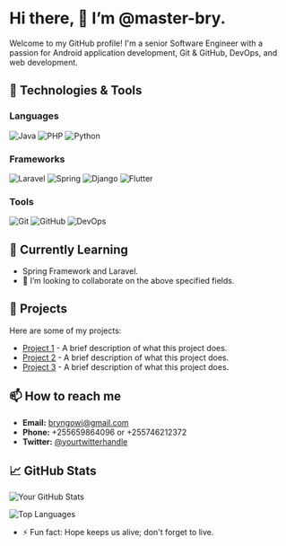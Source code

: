 # Hi there, 👋 I’m @master-bry.

Welcome to my GitHub profile! I'm a senior Software Engineer with a passion for Android application development, Git & GitHub, DevOps, and web development. 

## 🔧 Technologies & Tools

### Languages
![Java](https://img.shields.io/badge/Java-%23F89820.svg?style=flat&logo=java&logoColor=white)
![PHP](https://img.shields.io/badge/PHP-%23777BB4.svg?style=flat&logo=php&logoColor=white)
![Python](https://img.shields.io/badge/Python-%233C8EBB.svg?style=flat&logo=python&logoColor=white)

### Frameworks
![Laravel](https://img.shields.io/badge/Laravel-%23FF2D20.svg?style=flat&logo=laravel&logoColor=white)
![Spring](https://img.shields.io/badge/Spring-%236DB33F.svg?style=flat&logo=spring&logoColor=white)
![Django](https://img.shields.io/badge/Django-%23092E20.svg?style=flat&logo=django&logoColor=white)
![Flutter](https://img.shields.io/badge/Flutter-%2302569B.svg?style=flat&logo=flutter&logoColor=white)

### Tools
![Git](https://img.shields.io/badge/Git-%23F1502F.svg?style=flat&logo=git&logoColor=white)
![GitHub](https://img.shields.io/badge/GitHub-%23181717.svg?style=flat&logo=github&logoColor=white)
![DevOps](https://img.shields.io/badge/DevOps-%232C3E50.svg?style=flat&logo=devops&logoColor=white)

## 🌱 Currently Learning
- Spring Framework and Laravel.
- 💞️ I’m looking to collaborate on the above specified fields.

## 💼 Projects

Here are some of my projects:

- [Project 1](link-to-project) - A brief description of what this project does.
- [Project 2](link-to-project) - A brief description of what this project does.
- [Project 3](link-to-project) - A brief description of what this project does.

## 📫 How to reach me

- **Email:** bryngowi@gmail.com
- **Phone:** +255659864096 or +255746212372
- **Twitter:** [@yourtwitterhandle](https://twitter.com/yourtwitterhandle)

## 📈 GitHub Stats

![Your GitHub Stats](https://github-readme-stats.vercel.app/api?username=master-bry&show_icons=true&theme=radical)

![Top Languages](https://github-readme-stats.vercel.app/api/top-langs/?username=master-bry&layout=compact&theme=radical)

- ⚡ Fun fact: Hope keeps us alive; don't forget to live.
